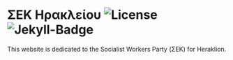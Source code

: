 # ΣΕΚ Ηρακλείου ![License](https://badgen.net/badge/License/All-Rights-Reserved/red) ![Jekyll-Badge](https://badgen.net/badge/Tool/Jekyll/blue) 

This website is dedicated to the Socialist Workers Party (ΣΕΚ) for Heraklion.